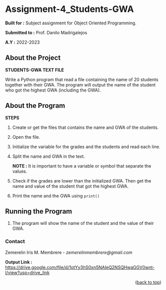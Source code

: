 # Assignment-4_Students-GWA

**Built for :** Subject assignment for Object Oriented Programming.

  **Submitted to :** Prof. Danilo Madrigalejos 
  
  **A.Y :** 2022-2023

## About the Project
**STUDENTS-GWA TEXT FILE**

Write a Python program that read a file containing the name of 20 students together with their GWA. The program will output the name of the student who got the highest GWA (including the GWA).

## About the Program
**STEPS**

1. Create or get the files that contains the name and GWA of the students.

2. Open the file.

3. Initialize the variable for the grades and the students and read each line.

4. Split the name and GWA in the text.

   **NOTE :** It is important to have a variable or symbol that separate the values.

5. Check if the grades are lower than the initialized GWA. Then get the name and value of the student that got the highest GWA.

6. Print the name and the GWA using ``print()``

## Running the Program

1. The program will show the name of the student and the value of their GWA.

### Contact
Zemerelin Iris M. Membrere - _zemerelinmembrere@gmail.com_

**Output Link :** https://drive.google.com/file/d/1otYy3hS0xn5NAIeQ2NSQHwaGGV0wnt-I/view?usp=drive_link

<p align="right">(<a href="#readme-top">back to top</a>)</p>
